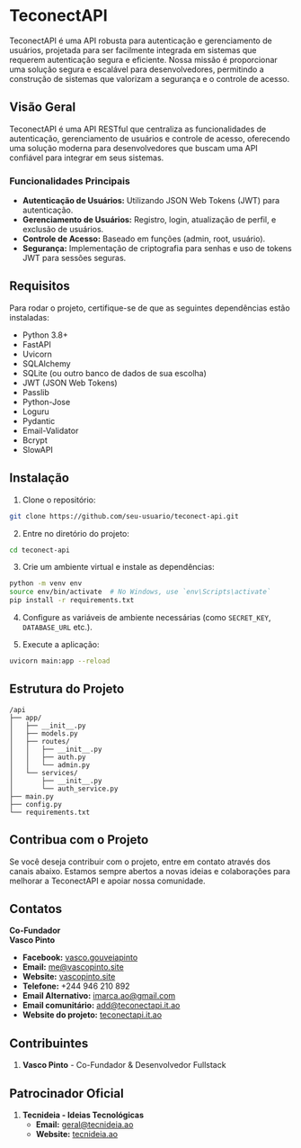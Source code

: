 
# TeconectAPI

TeconectAPI é uma API robusta para autenticação e gerenciamento de usuários, projetada para ser facilmente integrada em sistemas que requerem autenticação segura e eficiente. Nossa missão é proporcionar uma solução segura e escalável para desenvolvedores, permitindo a construção de sistemas que valorizam a segurança e o controle de acesso.

## Visão Geral

TeconectAPI é uma API RESTful que centraliza as funcionalidades de autenticação, gerenciamento de usuários e controle de acesso, oferecendo uma solução moderna para desenvolvedores que buscam uma API confiável para integrar em seus sistemas.

### Funcionalidades Principais

- **Autenticação de Usuários:** Utilizando JSON Web Tokens (JWT) para autenticação.
- **Gerenciamento de Usuários:** Registro, login, atualização de perfil, e exclusão de usuários.
- **Controle de Acesso:** Baseado em funções (admin, root, usuário).
- **Segurança:** Implementação de criptografia para senhas e uso de tokens JWT para sessões seguras.

## Requisitos

Para rodar o projeto, certifique-se de que as seguintes dependências estão instaladas:

- Python 3.8+
- FastAPI
- Uvicorn
- SQLAlchemy
- SQLite (ou outro banco de dados de sua escolha)
- JWT (JSON Web Tokens)
- Passlib
- Python-Jose
- Loguru
- Pydantic
- Email-Validator
- Bcrypt
- SlowAPI

## Instalação

1. Clone o repositório:

```bash
git clone https://github.com/seu-usuario/teconect-api.git
```

2. Entre no diretório do projeto:

```bash
cd teconect-api
```

3. Crie um ambiente virtual e instale as dependências:

```bash
python -m venv env
source env/bin/activate  # No Windows, use `env\Scripts\activate`
pip install -r requirements.txt
```

4. Configure as variáveis de ambiente necessárias (como `SECRET_KEY`, `DATABASE_URL` etc.).

5. Execute a aplicação:

```bash
uvicorn main:app --reload
```

## Estrutura do Projeto

```
/api
├── app/
│   ├── __init__.py
│   ├── models.py
│   ├── routes/
│   │   ├── __init__.py
│   │   ├── auth.py
│   │   └── admin.py
│   └── services/
│       ├── __init__.py
│       └── auth_service.py
├── main.py
├── config.py
└── requirements.txt
```

## Contribua com o Projeto

Se você deseja contribuir com o projeto, entre em contato através dos canais abaixo. Estamos sempre abertos a novas ideias e colaborações para melhorar a TeconectAPI e apoiar nossa comunidade.

## Contatos

**Co-Fundador**  
**Vasco Pinto**  
- **Facebook:** [vasco.gouveiapinto](https://www.facebook.com/vasco.gouveiapinto)  
- **Email:** [me@vascopinto.site](mailto:me@vascopinto.site)  
- **Website:** [vascopinto.site](http://vascopinto.site)  
- **Telefone:** +244 946 210 892  
- **Email Alternativo:** [imarca.ao@gmail.com](mailto:imarca.ao@gmail.com)  
- **Email comunitário:** [add@teconectapi.it.ao](mailto:add@teconectapi.it.ao)  
- **Website do projeto:** [teconectapi.it.ao](http://teconectapi.it.ao)

## Contribuintes

1. **Vasco Pinto** - Co-Fundador & Desenvolvedor Fullstack

## Patrocinador Oficial

1. **Tecnideia - Ideias Tecnológicas**  
   - **Email:** [geral@tecnideia.ao](mailto:geral@tecnideia.ao)  
   - **Website:** [tecnideia.ao](http://tecnideia.ao)
